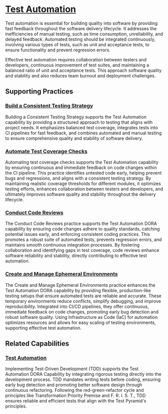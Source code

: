# [Test Automation](https://dora.dev/devops-capabilities/technical/test-automation/)

Test automation is essential for building quality into software by providing fast feedback throughout the software delivery lifecycle.
It addresses the inefficiencies of manual testing, such as time consumption, unreliability, and delayed feedback.
Automated testing should be integrated continuously, involving various types of tests, such as unit and acceptance tests, to ensure functionality and prevent regression errors.

Effective test automation requires collaboration between testers and developers, continuous improvement of test suites, and maintaining a balanced ratio of unit and acceptance tests.
This approach software quality and stability and also reduces team burnout and deployment challenges.

## Supporting Practices

### [Build a Consistent Testing Strategy](/practices/build-consistent-testing-strategy.md)

Building a Consistent Testing Strategy supports the Test Automation capability by providing a structured approach to testing that aligns with project needs.
It emphasizes balanced test coverage, integrates tests into CI pipelines for fast feedback, and combines automated and manual testing to ensure comprehensive quality and stability of software delivery.

### [Automate Test Coverage Checks](/practices/automate-test-coverage-checks.md)

Automating test coverage checks supports the Test Automation capability by ensuring continuous and immediate feedback on code changes within the CI pipeline.
This practice identifies untested code early, helping prevent bugs and regressions, and aligns with a consistent testing strategy.
By maintaining realistic coverage thresholds for different modules, it optimizes testing efforts, enhances collaboration between testers and developers, and ultimately improves software quality and stability throughout the delivery lifecycle.

### [Conduct Code Reviews](/practices/conduct-code-reviews.md)

The Conduct Code Reviews practice supports the Test Automation DORA capability by ensuring code changes adhere to quality standards, catching potential issues early, and enforcing consistent coding practices. This promotes a robust suite of automated tests, prevents regression errors, and maintains smooth continuous integration processes. By fostering collaboration and identifying gaps in test coverage, code reviews enhance software reliability and stability, directly contributing to effective test automation.

### [Create and Manage Ephemeral Environments](/practices/create-and-manage-ephemeral-environments.md)

The Create and Manage Ephemeral Environments practice enhances the Test Automation DORA capability by providing flexible, production-like testing setups that ensure automated tests are reliable and accurate.
These temporary environments reduce conflicts, simplify debugging, and improve reproducibility.
Integrated into CI/CD pipelines, they offer continuous, immediate feedback on code changes, promoting early bug detection and robust software quality.
Using Infrastructure as Code (IaC) for automation optimizes resources and allows for easy scaling of testing environments, supporting effective test automation.

## Related Capabilities

### [Test Automation](/practices/implement-tdd.md)

Implementing Test-Driven Development (TDD) supports the Test Automation DORA Capability by integrating rigorous testing directly into the development process.
TDD mandates writing tests before coding, ensuring early bug detection and promoting better software design through continuous refactoring.
Following the red-green-refactor cycle and principles like Transformation Priority Premise and F. R. I. S. T., TDD ensures reliable and efficient tests that align with the Test Pyramid's principles.